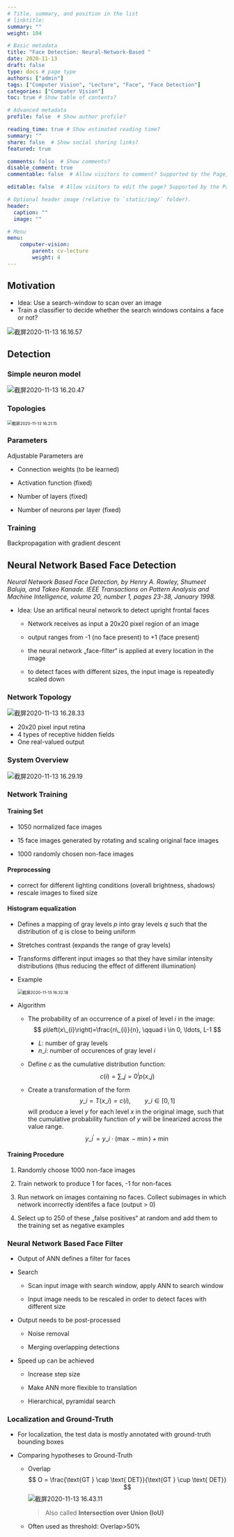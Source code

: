 ```yaml
---
# Title, summary, and position in the list
# linktitle: 
summary: ""
weight: 104

# Basic metadata
title: "Face Detection: Neural-Network-Based "
date: 2020-11-13
draft: false
type: docs # page type
authors: ["admin"]
tags: ["Computer Vision", "Lecture", "Face", "Face Detection"]
categories: ["Computer Vision"]
toc: true # Show table of contents?

# Advanced metadata
profile: false  # Show author profile?

reading_time: true # Show estimated reading time?
summary: ""
share: false  # Show social sharing links?
featured: true

comments: false  # Show comments?
disable_comment: true
commentable: false  # Allow visitors to comment? Supported by the Page, Post, and Docs content types.

editable: false  # Allow visitors to edit the page? Supported by the Page, Post, and Docs content types.

# Optional header image (relative to `static/img/` folder).
header:
  caption: ""
  image: ""

# Menu
menu: 
    computer-vision:
        parent: cv-lecture
        weight: 4
---
```


## Motivation

- Idea: Use a search-window to scan over an image
- Train a classifier to decide whether the search windows contains a face or not?

![截屏2020-11-13 16.16.57](https://raw.githubusercontent.com/EckoTan0804/upic-repo/master/uPic/截屏2020-11-13%2016.16.57.png)

## Detection

### Simple neuron model

![截屏2020-11-13 16.20.47](https://raw.githubusercontent.com/EckoTan0804/upic-repo/master/uPic/截屏2020-11-13%2016.20.47.png)

### Topologies

<img src="https://raw.githubusercontent.com/EckoTan0804/upic-repo/master/uPic/截屏2020-11-13%2016.21.15.png" alt="截屏2020-11-13 16.21.15" style="zoom:67%;" />

### Parameters

Adjustable Parameters are

- Connection weights (to be learned)

- Activation function (fixed) 
- Number of layers (fixed)

- Number of neurons per layer (fixed)

### Training

Backpropagation with gradient descent



## Neural Network Based Face Detection

*Neural Network Based Face Detection, by Henry A. Rowley, Shumeet Baluja, and Takeo Kanade. IEEE Transactions on Pattern Analysis and Machine Intelligence, volume 20, number 1, pages 23-38, January 1998.*

- Idea: Use an artifical neural network to detect upright frontal faces
  - Network receives as input a 20x20 pixel region of an image

  - output ranges from -1 (no face present) to +1 (face present)

  - the neural network „face-filter“ is applied at every location in the image
  - to detect faces with different sizes, the input image is repeatedly scaled down

### Network Topology

![截屏2020-11-13 16.28.33](https://raw.githubusercontent.com/EckoTan0804/upic-repo/master/uPic/截屏2020-11-13%2016.28.33.png)

- 20x20 pixel input retina
- 4 types of receptive hidden fields 
- One real-valued output

### System Overview

![截屏2020-11-13 16.29.19](https://raw.githubusercontent.com/EckoTan0804/upic-repo/master/uPic/截屏2020-11-13%2016.29.19.png)

### Network Training

#### Training Set

- 1050 normalized face images

- 15 face images generated by rotating and scaling original face images

- 1000 randomly chosen non-face images

#### Preprocessing

- correct for different lighting conditions (overall brightness, shadows) 
- rescale images to fixed size

#### Histogram equalization

- Defines a mapping of gray levels $p$ into gray levels $q$ such that the distribution of $q$ is close to being uniform
- Stretches contrast (expands the range of gray levels)
- Transforms different input images so that they have similar intensity distributions (thus reducing the effect of different illumination)

- Example

  <img src="https://raw.githubusercontent.com/EckoTan0804/upic-repo/master/uPic/截屏2020-11-13%2016.32.18.png" alt="截屏2020-11-13 16.32.18" style="zoom:67%;" />

- Algorithm

  - The probability of an occurrence of a pixel of level $i$ in the image:
    $$
    p\left(x\_{i}\right)=\frac{n\_{i}}{n}, \qquad i \in 0, \ldots, L-1
    $$
    - $L$: number of gray levels
    - $n\_i$: number of occurences of gray level $i$

  - Define $c$ as the cumulative distribution function:
    $$
    c(i)=\sum\_{j=0}^{i} p\left(x\_{j}\right)
    $$

  - Create a transformation of the form
    $$
    y\_i = T(x\_i) = c(i), \qquad y\_i \in [0, 1]
    $$
    will produce a level $y$ for each level $x$ in the original image, such that the cumulative probability function of $y$ will be linearized across the value range.
    $$
    y\_{i}^{\prime}=y\_{i} \cdot(\max -\min )+\min
    $$

#### Training Procedure

1. Randomly choose 1000 non-face images

2. Train network to produce 1 for faces, -1 for non-faces

3. Run network on images containing no faces. Collect subimages in which network incorrectly identifes a face (output > 0)

4. Select up to 250 of these „false positives“ at random and add them to the training set as negative examples

### Neural Network Based Face Filter

- Output of ANN defines a filter for faces

- Search

  - Scan input image with search window, apply ANN to search window

  - Input image needs to be rescaled in order to detect faces with different size

- Output needs to be post-processed 

  - Noise removal

  - Merging overlapping detections

- Speed up can be achieved 

  - Increase step size

  - Make ANN more flexible to translation 
  - Hierarchical, pyramidal search

### Localization and Ground-Truth

- For localization, the test data is mostly annotated with ground-truth bounding boxes

- Comparing hypotheses to Ground-Truth

  - Overlap
    $$
    O = \frac{\text{GT } \cap \text{ DET}}{\text{GT } \cup \text{ DET}}
    $$
    ![截屏2020-11-13 16.43.11](https://raw.githubusercontent.com/EckoTan0804/upic-repo/master/uPic/截屏2020-11-13%2016.43.11.png)

    > Also called **Intersection over Union (IoU)**

  - Often used as threshold: Overlap>50%